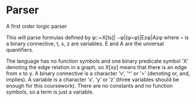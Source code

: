 # Parser
A first order lorgic parser

This will parse formulas defined by 
φ::=X[ts]| −φ|(φ◦φ)|Ezφ|Azφ
where ◦ is a binary connective, t, s, z are variables. E and A are the unversal quantifiers.

The language has no function symbols and one binary predicate symbol ’X’ denoting the edge relation in a graph, so X[xy] means that there is an edge from x to y. A binary connective is a character ’v’, '^’ or ’>’ (denoting or, and, implies). A variable is a character ’x’, ’y’ or ’z’ (three variables should be enough for this coursework). There are no constants and no function symbols, so a term is just a variable.
